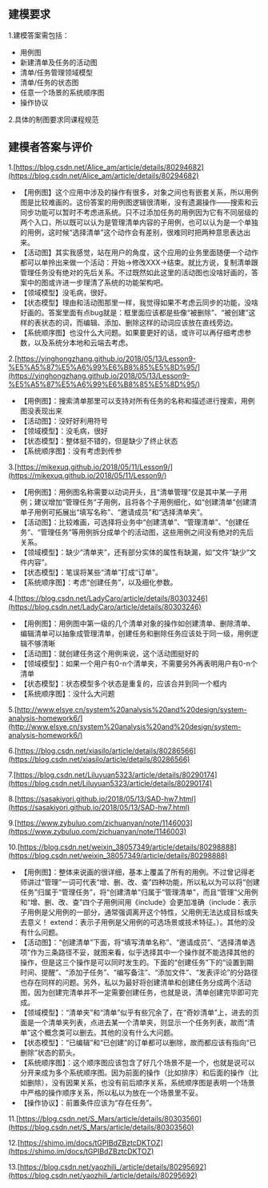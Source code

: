 ## 建模要求
1.建模答案需包括：
  - 用例图
  - 新建清单及任务的活动图
  - 清单/任务管理领域模型
  - 清单/任务的状态图
  - 任意一个场景的系统顺序图
  - 操作协议

2.具体的制图要求同课程规范

## 建模者答案与评价
1.[https://blog.csdn.net/Alice_am/article/details/80294682](https://blog.csdn.net/Alice_am/article/details/80294682)
  - 【用例图】这个应用中涉及的操作有很多，对象之间也有嵌套关系，所以用例图是比较难画的。这份答案的用例图逻辑很清晰，没有遗漏操作——搜索和云同步功能可以暂时不考虑进系统。只不过添加任务的用例因为它有不同层级的两个入口，所以既可以认为是管理清单内容的子用例，也可以认为是一个单独的用例，这时候“选择清单”这个动作会有差别，很难同时把两种意思表达出来。
  - 【活动图】其实我感觉，站在用户的角度，这个应用的业务里面随便一个动作都可以单拎出来做一个活动：开始->修改XXX->结束。就比方说，复制清单跟管理任务没有绝对的先后关系。不过既然如此这里的活动图也没啥好画的，答案中的图或许进一步理清了系统的功能架构吧。
  - 【领域模型】没毛病，很好。
  - 【状态模型】理由和活动图那里一样，我觉得如果不考虑云同步的功能，没啥好画的。答案里面有点bug就是：框里面应该都是些像“被删除”、“被创建”这样的表状态的词，而编辑、添加、删除这样的动词应该放在直线旁边。
  - 【系统顺序图】也没什么大问题。如果要更好的话，或许可以再仔细考虑参数，以及系统分本地和云端去考虑。

2.[https://yinghongzhang.github.io/2018/05/13/Lesson9-%E5%A5%87%E5%A6%99%E6%B8%85%E5%8D%95/](https://yinghongzhang.github.io/2018/05/13/Lesson9-%E5%A5%87%E5%A6%99%E6%B8%85%E5%8D%95/)

- 【用例图】：搜索清单那里可以支持对所有任务的名称和描述进行搜索，用例图没表现出来
- 【活动图】：没好好利用符号
- 【领域模型】：没毛病，很好
- 【状态模型】：整体挺不错的，但是缺少了终止状态
- 【系统顺序图】：没有考虑到传参

3.[https://mikexuq.github.io/2018/05/11/Lesson9/](https://mikexuq.github.io/2018/05/11/Lesson9/)

- 【用例图】：用例图名称需要以动词开头，且“清单管理”仅是其中某一子用例；建议增加“管理任务”子用例，且将各个子用例细化，如“创建清单”创建清单子用例可拓展出“填写名称”、“邀请成员”和“选择清单夹”。
- 【活动图】：比较难画，可选择将业务中“创建清单”、“管理清单”、“创建任务”、“管理任务”等用例拆分成单个的活动图，这些用例之间没有绝对的先后关系。
- 【领域模型】：缺少“清单夹”，还有部分实体的属性有缺漏，如“文件”缺少“文件内容”。
- 【状态模型】：笔误将某些“清单”打成“订单”。
- 【系统顺序图】：考虑“创建任务”，以及细化参数。

4.[https://blog.csdn.net/LadyCaro/article/details/80303246](https://blog.csdn.net/LadyCaro/article/details/80303246)

- 【用例图】：用例图中第一级的几个清单对象的操作如创建清单、删除清单、编辑清单可以抽象成管理清单，创建任务和删除任务应该处于同一级，用例逻辑不够清晰
- 【活动图】：就创建任务这个用例来说，这个活动图挺好的
- 【领域模型】：如果一个用户有0-n个清单夹，不需要另外再表明用户有0-n个清单
- 【状态模型】：状态模型多个状态是重复的，应该合并到同一个框内
- 【系统顺序图】：没什么大问题

5.[http://www.elsye.cn/system%20analysis%20and%20design/system-analysis-homework6/](http://www.elsye.cn/system%20analysis%20and%20design/system-analysis-homework6/)

6.[https://blog.csdn.net/xiasilo/article/details/80286566](https://blog.csdn.net/xiasilo/article/details/80286566)

7.[https://blog.csdn.net/Liluyuan5323/article/details/80290174](https://blog.csdn.net/Liluyuan5323/article/details/80290174)

8.[https://sasakiyori.github.io/2018/05/13/SAD-hw7.html](https://sasakiyori.github.io/2018/05/13/SAD-hw7.html)

9.[https://www.zybuluo.com/zichuanyan/note/1146003](https://www.zybuluo.com/zichuanyan/note/1146003)

10.[https://blog.csdn.net/weixin_38057349/article/details/80298888](https://blog.csdn.net/weixin_38057349/article/details/80298888)

- 【用例图】：整体来说画的很详细，基本上覆盖了所有的用例。不过曾记得老师讲过“管理”一词可代表“增、删、改、查”四种功能，所以私以为可以将“创建任务”归属于“管理任务”，将“创建清单”归属于“管理清单”，而且“管理”父用例和“增、删、改、查”四个子用例间用《include》会更加准确（include：表示子用例是父用例的一部分，通常强调离开这个特性，父用例无法达成目标或失去意义！ extend：表示子用例是父用例的可选场景或技术特征。）。其他的没有什么问题。
- 【活动图】：“创建清单”下面，将“填写清单名称”、“邀请成员”、“选择清单选项”作为三条路径不妥，就图来看，似乎选择其中一个操作就不能选择其他的操作，但是这三个操作是可以同时发生的。下面的“创建任务”下的“设置到期时间、提醒”、“添加子任务”、“编写备注”、“添加文件”、“发表评论”的分路径也存在同样的问题。另外，私以为最好将创建清单和创建任务分成两个活动图，因为创建完清单并不一定需要创建任务，也就是说，清单创建完毕即可完成。
- 【领域模型】：“清单夹”和“清单”似乎有些冗余了，在“奇妙清单”上，进去的页面是一个清单夹列表，点进去某一个清单夹，则显示一个任务列表，故而“清单”这个概念类可以删去。其他的没有什么大问题。
- 【状态模型】：“已编辑”和“已创建”的订单都可以删除，故而都应该有指向“已删除”状态的箭头。
- 【系统顺序图】：这个顺序图应该包含了好几个场景不是一个，也就是说可以分开来成为多个系统顺序图。因为前面的操作（比如排序）和后面的操作（比如删除），没有因果关系，也没有前后顺序关系，系统顺序图是表明一个场景中严格的操作顺序关系，所以私以为放在一个场景里不妥。
- 【操作协议】：前置条件应该为“存在任务”。

11.[https://blog.csdn.net/S_Mars/article/details/80303560](https://blog.csdn.net/S_Mars/article/details/80303560)

12.[https://shimo.im/docs/tGPIBdZBztcDKTOZ](https://shimo.im/docs/tGPIBdZBztcDKTOZ)

13.[https://blog.csdn.net/yaozhili_/article/details/80295692](https://blog.csdn.net/yaozhili_/article/details/80295692)
